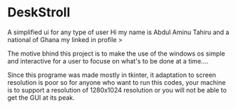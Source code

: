 # DeskStroll
A simplified ui for any type of user
Hi my name is Abdul Aminu Tahiru and a national of Ghana
my linked in profile > 



The motive bhind this project is to make the use of the windows os simple and interactive for a user to focuse on what's to be done at a time....

Since this programe was made mostly in tkinter, it adaptation to screen resolution is poor so for anyone who want to run this codes, 
your machine is to support a resolution of 1280x1024 resolution or you will not be able to get the GUI at its peak.

